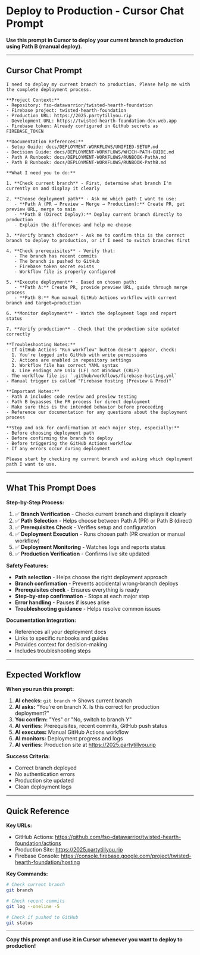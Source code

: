 # Deploy to Production - Cursor Chat Prompt

**Use this prompt in Cursor to deploy your current branch to production using Path B (manual deploy).**

---

## Cursor Chat Prompt

```
I need to deploy my current branch to production. Please help me with the complete deployment process.

**Project Context:**
- Repository: fso-datawarrior/twisted-hearth-foundation
- Firebase project: twisted-hearth-foundation
- Production URL: https://2025.partytillyou.rip
- Development URL: https://twisted-hearth-foundation-dev.web.app
- Firebase token: Already configured in GitHub secrets as FIREBASE_TOKEN

**Documentation References:**
- Setup Guide: docs/DEPLOYMENT-WORKFLOWS/UNIFIED-SETUP.md
- Decision Guide: docs/DEPLOYMENT-WORKFLOWS/WHICH-PATH-GUIDE.md
- Path A Runbook: docs/DEPLOYMENT-WORKFLOWS/RUNBOOK-PathA.md
- Path B Runbook: docs/DEPLOYMENT-WORKFLOWS/RUNBOOK-PathB.md

**What I need you to do:**

1. **Check current branch** - First, determine what branch I'm currently on and display it clearly

2. **Choose deployment path** - Ask me which path I want to use:
   - **Path A (PR → Preview → Merge → Production):** Create PR, get preview URL, merge to main
   - **Path B (Direct Deploy):** Deploy current branch directly to production
   - Explain the differences and help me choose

3. **Verify branch choice** - Ask me to confirm this is the correct branch to deploy to production, or if I need to switch branches first

4. **Check prerequisites** - Verify that:
   - The branch has recent commits
   - The branch is pushed to GitHub
   - Firebase token secret exists
   - Workflow file is properly configured

5. **Execute deployment** - Based on chosen path:
   - **Path A:** Create PR, provide preview URL, guide through merge process
   - **Path B:** Run manual GitHub Actions workflow with current branch and target=production

6. **Monitor deployment** - Watch the deployment logs and report status

7. **Verify production** - Check that the production site updated correctly

**Troubleshooting Notes:**
- If GitHub Actions "Run workflow" button doesn't appear, check:
  1. You're logged into GitHub with write permissions
  2. Actions are enabled in repository settings
  3. Workflow file has correct YAML syntax
  4. Line endings are Unix (LF) not Windows (CRLF)
- The workflow file is: `.github/workflows/firebase-hosting.yml`
- Manual trigger is called "Firebase Hosting (Preview & Prod)"

**Important Notes:**
- Path A includes code review and preview testing
- Path B bypasses the PR process for direct deployment
- Make sure this is the intended behavior before proceeding
- Reference our documentation for any questions about the deployment process

**Stop and ask for confirmation at each major step, especially:**
- Before choosing deployment path
- Before confirming the branch to deploy
- Before triggering the GitHub Actions workflow
- If any errors occur during deployment

Please start by checking my current branch and asking which deployment path I want to use.
```

---

## What This Prompt Does

**Step-by-Step Process:**
1. ✅ **Branch Verification** - Checks current branch and displays it clearly
2. ✅ **Path Selection** - Helps choose between Path A (PR) or Path B (direct)
3. ✅ **Prerequisites Check** - Verifies setup and configuration
4. ✅ **Deployment Execution** - Runs chosen path (PR creation or manual workflow)
5. ✅ **Deployment Monitoring** - Watches logs and reports status
6. ✅ **Production Verification** - Confirms live site updated

**Safety Features:**
- **Path selection** - Helps choose the right deployment approach
- **Branch confirmation** - Prevents accidental wrong-branch deploys
- **Prerequisites check** - Ensures everything is ready
- **Step-by-step confirmation** - Stops at each major step
- **Error handling** - Pauses if issues arise
- **Troubleshooting guidance** - Helps resolve common issues

**Documentation Integration:**
- References all your deployment docs
- Links to specific runbooks and guides
- Provides context for decision-making
- Includes troubleshooting steps

---

## Expected Workflow

**When you run this prompt:**

1. **AI checks:** `git branch` → Shows current branch
2. **AI asks:** "You're on branch X. Is this correct for production deployment?"
3. **You confirm:** "Yes" or "No, switch to branch Y"
4. **AI verifies:** Prerequisites, recent commits, GitHub push status
5. **AI executes:** Manual GitHub Actions workflow
6. **AI monitors:** Deployment progress and logs
7. **AI verifies:** Production site at https://2025.partytillyou.rip

**Success Criteria:**
- Correct branch deployed
- No authentication errors
- Production site updated
- Clean deployment logs

---

## Quick Reference

**Key URLs:**
- GitHub Actions: https://github.com/fso-datawarrior/twisted-hearth-foundation/actions
- Production Site: https://2025.partytillyou.rip
- Firebase Console: https://console.firebase.google.com/project/twisted-hearth-foundation/hosting

**Key Commands:**
```bash
# Check current branch
git branch

# Check recent commits
git log --oneline -5

# Check if pushed to GitHub
git status
```

---

**Copy this prompt and use it in Cursor whenever you want to deploy to production!**
